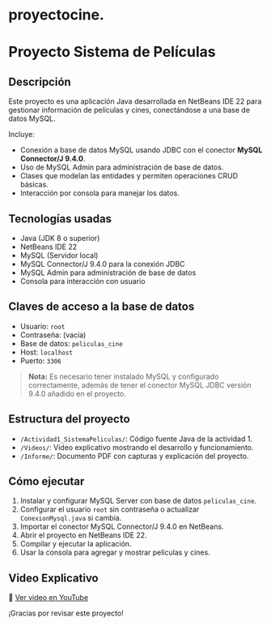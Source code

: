 # proyectocine.
# Proyecto Sistema de Películas

## Descripción
Este proyecto es una aplicación Java desarrollada en NetBeans IDE 22 para gestionar información de películas y cines, conectándose a una base de datos MySQL.

Incluye:
- Conexión a base de datos MySQL usando JDBC con el conector **MySQL Connector/J 9.4.0**.
- Uso de MySQL Admin para administración de base de datos.
- Clases que modelan las entidades y permiten operaciones CRUD básicas.
- Interacción por consola para manejar los datos.

## Tecnologías usadas
- Java (JDK 8 o superior)
- NetBeans IDE 22
- MySQL (Servidor local)
- MySQL Connector/J 9.4.0 para la conexión JDBC
- MySQL Admin para administración de base de datos
- Consola para interacción con usuario

## Claves de acceso a la base de datos

- Usuario: `root`
- Contraseña: (vacía)
- Base de datos: `peliculas_cine`
- Host: `localhost`
- Puerto: `3306`

> **Nota:** Es necesario tener instalado MySQL y configurado correctamente, además de tener el conector MySQL JDBC versión 9.4.0 añadido en el proyecto.

## Estructura del proyecto

- `/Actividad1_SistemaPeliculas/`: Código fuente Java de la actividad 1.
- `/Videos/`: Video explicativo mostrando el desarrollo y funcionamiento.
- `/Informe/`: Documento PDF con capturas y explicación del proyecto.

## Cómo ejecutar

1. Instalar y configurar MySQL Server con base de datos `peliculas_cine`.
2. Configurar el usuario `root` sin contraseña o actualizar `ConexionMysql.java` si cambia.
3. Importar el conector MySQL Connector/J 9.4.0 en NetBeans.
4. Abrir el proyecto en NetBeans IDE 22.
5. Compilar y ejecutar la aplicación.
6. Usar la consola para agregar y mostrar películas y cines.


## Video Explicativo
🔗 [Ver video en YouTube](https://youtu.be/dC_vnWP3QOU)


¡Gracias por revisar este proyecto!

